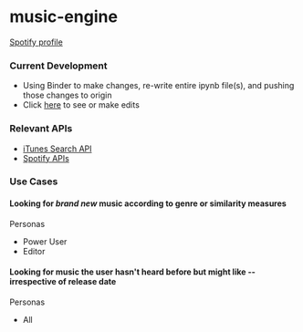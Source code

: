 # music-engine

[Spotify profile](https://open.spotify.com/user/t1e947vjw65dme71utp690f50?si=7WYl7I-mSJ6qDh8SZ5RynA)

### Current Development
* Using Binder to make changes, re-write entire ipynb file(s), and pushing those changes to origin 
* Click [here](https://mybinder.org/v2/gh/patrick-still/music-engine/itunes) to see or make edits

### Relevant APIs
* [iTunes Search API](https://developer.apple.com/library/archive/documentation/AudioVideo/Conceptual/iTuneSearchAPI/Searching.html#//apple_ref/doc/uid/TP40017632-CH5-SW1)
* [Spotify APIs](https://developer.spotify.com/console/get-search-item/)

### Use Cases

#### Looking for _brand new_ music according to genre or similarity measures
Personas
* Power User
* Editor

#### Looking for music the user hasn't heard before but might like -- irrespective of release date
Personas
* All
